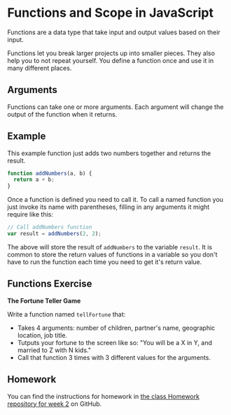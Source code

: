 # Functions and Scope in JavaScript

Functions are a data type that take input and output values based on their input.

Functions let you break larger projects up into smaller pieces. They also help you to not repeat yourself. You define a function once and use it in many different places.

## Arguments

Functions can take one or more arguments. Each argument will change the output of the function when it returns.

## Example

This example function just adds two numbers together and returns the result.

```js
function addNumbers(a, b) {
  return a + b;
}
```

Once a function is defined you need to call it. To call a named function you just invoke its name with parentheses, filling in any arguments it might require like this:

```js
// Call addNumbers function
var result = addNumbers(2, 2);
```

The above will store the result of `addNumbers` to the variable `result`. It is common to store the return values of functions in a variable so you don't have to run the function each time you need to get it's return value.

## Functions Exercise

__The Fortune Teller Game__

Write a function named `tellFortune` that:

- Takes 4 arguments: number of children, partner's name, geographic location, job title.
- Tutputs your fortune to the screen like so: "You will be a X in Y, and married to Z with N kids."
- Call that function 3 times with 3 different values for the arguments.

## Homework

You can find the instructions for homework in [the class Homework repository for week 2](https://github.com/ga-chicago/wdi5-homework) on GitHub.
